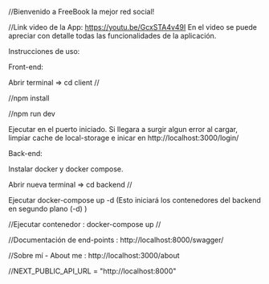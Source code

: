 //Bienvenido a FreeBook la mejor red social!

//Link video de la App: https://youtu.be/GcxSTA4v49I 
En el video se puede apreciar con detalle todas las funcionalidades de la aplicación.

Instrucciones de uso: 


Front-end:  

Abrir terminal => cd client //

//npm install

//npm run dev

Ejecutar en el puerto iniciado. Si llegara a surgir algun error al cargar, limpiar cache de local-storage e inicar en http://localhost:3000/login/ 



Back-end: 

Instalar docker y docker compose.

Abrir nueva terminal => cd backend //

Ejecutar docker-compose up -d (Esto iniciará los contenedores del backend en segundo plano (-d) )

//Ejecutar contenedor :  docker-compose up //



//Documentación de end-points : http://localhost:8000/swagger/

//Sobre mí - About me : http://localhost:3000/about

//NEXT_PUBLIC_API_URL = "http://localhost:8000"